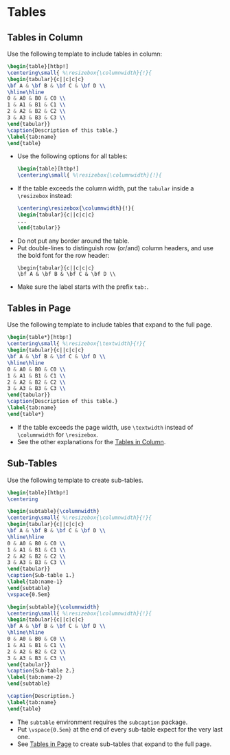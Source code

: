 # Tables

## Tables in Column

Use the following template to include tables in column:

```latex
\begin{table}[htbp!]
\centering\small{ %\resizebox{\columnwidth}{!}{
\begin{tabular}{c||c|c|c} 
\bf A & \bf B & \bf C & \bf D \\
\hline\hline
0 & A0 & B0 & C0 \\
1 & A1 & B1 & C1 \\
2 & A2 & B2 & C2 \\
3 & A3 & B3 & C3 \\
\end{tabular}}
\caption{Description of this table.}
\label{tab:name}
\end{table}
```

* Use the following options for all tables:
  ```latex
  \begin{table}[htbp!]
  \centering\small{ %\resizebox{\columnwidth}{!}{
  ```
* If the table exceeds the column width, put the `tabular` inside a `\resizebox` instead:
  ```latex
  \centering\resizebox{\columnwidth}{!}{
  \begin{tabular}{c||c|c|c}
  ...
  \end{tabular}}
  ```
* Do not put any border around the table.
* Put double-lines to distinguish row (or/and) column headers, and use the bold font for the row header:
  ```
  \begin{tabular}{c||c|c|c} 
  \bf A & \bf B & \bf C & \bf D \\
  ```
* Make sure the label starts with the prefix `tab:`.


## Tables in Page

Use the following template to include tables that expand to the full page.

```latex
\begin{table*}[htbp!]
\centering\small{ %\resizebox{\textwidth}{!}{
\begin{tabular}{c||c|c|c} 
\bf A & \bf B & \bf C & \bf D \\
\hline\hline
0 & A0 & B0 & C0 \\
1 & A1 & B1 & C1 \\
2 & A2 & B2 & C2 \\
3 & A3 & B3 & C3 \\
\end{tabular}}
\caption{Description of this table.}
\label{tab:name}
\end{table*}
```

* If the table exceeds the page width, use `\textwidth` instead of `\columnwidth` for `\resizebox`.
* See the other explanations for the [Tables in Column](#Tables-in-Column).


## Sub-Tables

Use the following template to create sub-tables.

```latex
\begin{table}[htbp!]
\centering

\begin{subtable}{\columnwidth}
\centering\small{ %\resizebox{\columnwidth}{!}{
\begin{tabular}{c||c|c|c} 
\bf A & \bf B & \bf C & \bf D \\
\hline\hline
0 & A0 & B0 & C0 \\
1 & A1 & B1 & C1 \\
2 & A2 & B2 & C2 \\
3 & A3 & B3 & C3 \\
\end{tabular}}
\caption{Sub-table 1.}
\label{tab:name-1}
\end{subtable}
\vspace{0.5em}

\begin{subtable}{\columnwidth}
\centering\small{ %\resizebox{\columnwidth}{!}{
\begin{tabular}{c||c|c|c} 
\bf A & \bf B & \bf C & \bf D \\
\hline\hline
0 & A0 & B0 & C0 \\
1 & A1 & B1 & C1 \\
2 & A2 & B2 & C2 \\
3 & A3 & B3 & C3 \\
\end{tabular}}
\caption{Sub-table 2.}
\label{tab:name-2}
\end{subtable}

\caption{Description.}
\label{tab:name}
\end{table}
```

* The `subtable` environment requires the `subcaption` package.
* Put `\vspace{0.5em}` at the end of every sub-table expect for the very last one.
* See [Tables in Page](#Tables-in-Page) to create sub-tables that expand to the full page. 

